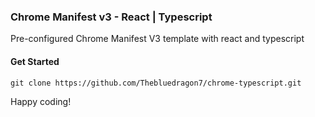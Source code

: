 ### Chrome Manifest v3 - React | Typescript

Pre-configured Chrome Manifest V3 template with react and typescript

#### Get Started

```
git clone https://github.com/Thebluedragon7/chrome-typescript.git
```

Happy coding!

